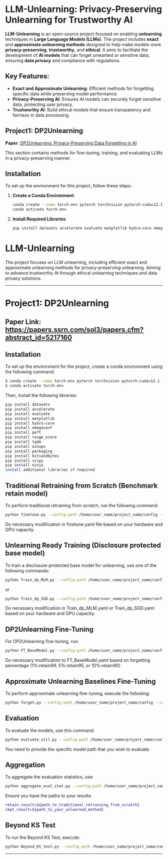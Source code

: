 # LLM-Unlearning: Privacy-Preserving Unlearning for Trustworthy AI

**LLM-Unlearning** is an open-source project focused on enabling **unlearning** techniques in **Large Language Models (LLMs)**. The project includes **exact** and **approximate unlearning methods** designed to help make models more **privacy-preserving**, **trustworthy**, and **ethical**. It aims to facilitate the development of **AI models** that can forget unwanted or sensitive data, ensuring **data privacy** and compliance with regulations.

## Key Features:
- **Exact and Approximate Unlearning**: Efficient methods for forgetting specific data while preserving model performance.
- **Privacy-Preserving AI**: Ensures AI models can securely forget sensitive data, protecting user privacy.
- **Trustworthy AI**: Build ethical models that ensure transparency and fairness in data processing.

## Project1: DP2Unlearning

**Paper**: [DP2Unlearning: Privacy-Preserving Data Forgetting in AI](https://papers.ssrn.com/sol3/papers.cfm?abstract_id=5217160)

This section contains methods for fine-tuning, training, and evaluating LLMs in a privacy-preserving manner.

## Installation

To set up the environment for this project, follow these steps:

1. **Create a Conda Environment**:
    ```bash
    conda create --name torch-env pytorch torchvision pytorch-cuda=12.1 -c pytorch -c nvidia
    conda activate torch-env
    ```

2. **Install Required Libraries**:
    ```bash
    pip install datasets accelerate evaluate matplotlib hydra-core omegaconf peft rouge_score tqdm einops packaging bitsandbytes scipy ninja
    ```

# LLM-Unlearning
The project focuses on LLM unlearning, including efficient exact and approximate unlearning methods for privacy-preserving unlearning. Aiming to advance trustworthy AI through ethical unlearning techniques and data privacy solutions.

-----------------------------------------------------------------------------------------------------------------------------
# Project1: DP2Unlearning

## Paper Link: https://papers.ssrn.com/sol3/papers.cfm?abstract_id=5217160

## Installation

To set up the environment for the project, create a conda environment using the following command:

```bash
$ conda create --name torch-env pytorch torchvision pytorch-cuda=12.1 -c pytorch -c nvidia
$ conda activate torch-env
```

Then, install the following libraries:

```bash
pip install datasets
pip install accelerate
pip install evaluate
pip install matplotlib
pip install hydra-core
pip install omegaconf
pip install peft
pip install rouge_score
pip install tqdm
pip install einops
pip install packaging
pip install bitsandbytes
pip install scipy
pip install ninja
install additional libraries if required 
```

## Traditional Retraining from Scratch (Benchmark retain model)

To perform traditional retraining from scratch, run the following command:

```bash
python finetune.py --config-path /home/user_name/project_name/config --config-name finetune.yaml
```
Do necessary modification in finetune.yaml file based on your hardware and GPU capacity.

## Unlearning Ready Training (Disclosure protected base model)

To train a disclosure-protected base model for unlearning, use one of the following commands:

```bash
python Train_dp_MLM.py --config-path /home/user_name/project_name/config --config-name Train_dp_MLM.yaml
```
or
```bash
python Train_dp_SGD.py --config-path /home/user_name/project_name/config --config-name Train_dp_SGD.yaml
```
Do necessary modification in Train_dp_MLM.yaml or Train_dp_SGD.yaml based on your hardware and GPU capacity. 

## DP2Unlearning Fine-Tuning

For DP2Unlearning fine-tuning, run:

```bash
python FT_BaseModel.py --config-path /home/user_name/project_name/config --config-name FT_BaseModel.yaml
```
Do necessary modification to FT_BaseModel.yaml based on forgetting percentage (1%:retain99, 5%:retain95, or 10%:retain90)

## Approximate Unlearning Baselines Fine-Tuning

To perform approximate unlearning fine-tuning, execute the following:

```bash
python forget.py --config-path /home/user_name/project_name/config --config-name forget.yaml
```

## Evaluation

To evaluate the models, use this command:

```bash
python evaluate_util.py --config-path /home/user_name/project_name/config --config-name eval_everything.yaml
```
You need to provide the specific model path that you wish to evaluate. 

## Aggregation

To aggregate the evaluation statistics, use:

```bash
python aggregate_eval_stat.py --config-path /home/user_name/project_name/config --config-name aggregate_eval_stat.yaml
```

Ensure you have the paths to your results:

```bash
retain_result=${path_to_traditional_retraining_from_scratch}
ckpt_result=${path_to_your_unlearned_method}
```

## Beyond KS Test

To run the Beyond KS Test, execute:

```bash
python Beyond_KS_test.py --config-path /home/user_name/project_name/config --config-name aggregate_eval_stat.yaml
```

-------------------------------------------------------------------------------------------------------------------------------------------
